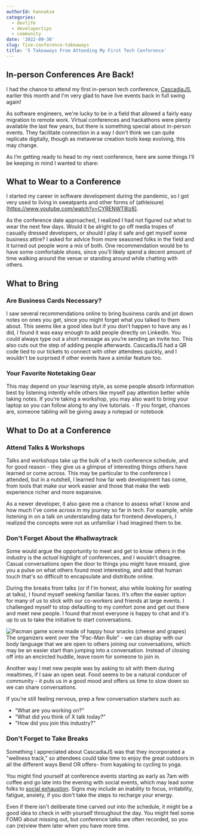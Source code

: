 ```yaml
---
authorId: hannakim
categories:
  - devlife
  - developertips
  - community
date: '2022-09-30'
slug: five-conference-takeaways
title: '5 Takeaways From Attending My First Tech Conference'
---
```


## In-person Conferences Are Back!

I had the chance to attend my first in-person tech conference,
[CascadiaJS](https://2022.cascadiajs.com/), earlier this month and I'm very glad
to have live events back in full swing again!

As software engineers, we're lucky to be in a field that allowed a fairly easy
migration to remote work. Virtual conferences and hackathons were plenty
available the last few years, but there is something special about in-person
events. They facilitate connection in a way I don't think we can quite replicate
digitally, though as metaverse creation tools keep evolving, this may change.

As I’m getting ready to head to my next conference, here are some things I’ll be
keeping in mind I wanted to share:

## What to Wear to a Conference

I started my career in software development during the pandemic, so I got very
used to living in sweatpants and other forms of
(athleisure)[https://www.youtube.com/watch?v=CYRENWT8lz8].

As the conference date approached, I realized I had not figured out what to wear
the next few days. Would it be alright to go off media tropes of casually
dressed developers, or should I play it safe and get myself some business
attire? I asked for advice from more seasoned folks in the field and it turned
out people wore a mix of both. One recommendation would be to have some
comfortable shoes, since you'll likely spend a decent amount of time walking
around the venue or standing around while chatting with others.

## What to Bring

### Are Business Cards Necessary?

I saw several recommendations online to bring business cards and jot down notes
on ones you get, since you might forget what you talked to them about. This
seems like a good idea but if you don’t happen to have any as I did, I found it
was easy enough to add people directly on LinkedIn. You could always type out a
short message as you’re sending an invite too. This also cuts out the step of
adding people afterwards. CascadiaJS had a QR code tied to our tickets to
connect with other attendees quickly, and I wouldn't be surprised if other
events have a similar feature too.

### Your Favorite Notetaking Gear

This may depend on your learning style, as some people absorb information best
by listening intently while others like myself pay attention better while taking
notes. If you’re taking a workshop, you may also want to bring your laptop so
you can follow along to any live tutorials. - If you forget, chances are,
someone tabling will be giving away a notepad or notebook

## What to Do at a Conference

### Attend Talks & Workshops

Talks and workshops take up the bulk of a tech conference schedule, and for good
reason - they give us a glimpse of interesting things others have learned or
come across. This may be particular to the conference I attended, but in a
nutshell, I learned how far web development has come, from tools that make our
work easier and those that make the web experience richer and more expansive.

As a newer developer, it also gave me a chance to assess what I know and how
much I've come across in my journey so far in tech. For example, while listening
in on a talk on understanding data for frontend developers, I realized the
concepts were not as unfamiliar I had imagined them to be.

### Don't Forget About the #hallwaytrack

Some would argue the opportunity to meet and get to know others in the industry
is the _actual_ highlight of conferences, and I wouldn't disagree. Casual
conversations open the door to things you might have missed, give you a pulse on
what others found most interesting, and add that human touch that's so difficult
to encapsulate and distribute online.

During the breaks from talks (or if I'm honest, also while looking for seating
at talks), I found myself seeking familiar faces. It’s often the easier option
for many of us to stick with our co-workers and friends at large events. I
challenged myself to stop defaulting to my comfort zone and get out there and
meet new people. I found that most everyone is happy to chat and it's up to us
to take the initiative to start conversations.

![Pacman game scene made of happy hour snacks (cheese and grapes)](/img/blog/pacman-cheese.jpg)
The organizers went over the "Pac-Man Rule" - we can display with our body
language that we are open to others joining our conversations, which may be an
easier start than jumping into a conversation. Instead of closing off into an
encircled huddle, leave room for someone to join in.

Another way I met new people was by asking to sit with them during mealtimes, if
I saw an open seat. Food seems to be a natural conducer of community - it puts
us in a good mood and offers us time to slow down so we can share conversations.

If you’re still feeling nervous, prep a few conversation starters such as:

- “What are you working on?”
- “What did you think of X talk today?”
- "How did you join this industry?"

### Don't Forget to Take Breaks

Something I appreciated about CascadiaJS was that they incorporated a "wellness
track," so attendees could take time to enjoy the great outdoors in all the
different ways Bend OR offers- from kayaking to cycling to yoga.

You might find yourself at conference events starting as early as 7am with
coffee and go late into the evening with social events, which may lead some
folks to
[social exhaustion](https://psychcentral.com/blog/social-exhaustion-avoiding-introvert-burnout).
Signs may include an inability to focus, irritability, fatigue, anxiety, if you
don't take the steps to recharge your energy.

Even if there isn't deliberate time carved out into the schedule, it might be a
good idea to check in with yourself throughout the day. You might feel some FOMO
about missing out, but conference talks are often recorded, so you can (re)view
them later when you have more time.
